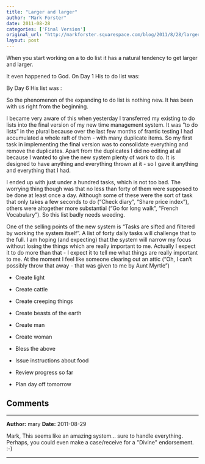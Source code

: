 ```yaml
---
title: "Larger and larger"
author: "Mark Forster"
date: 2011-08-28
categories: ['Final Version']
original_url: "http://markforster.squarespace.com/blog/2011/8/28/larger-and-larger.html"
layout: post
---
```


When you start working on a to do list it has a natural tendency to get larger and larger.

It even happened to God. On Day 1 His to do list was:

By Day 6 His list was :

So the phenomenon of the expanding to do list is nothing new. It has been with us right from the beginning.

I became very aware of this when yesterday I transferred my existing to do lists into the final version of my new time management system. It was “to do lists” in the plural because over the last few months of frantic testing I had accumulated a whole raft of them - with many duplicate items. So my first task in implementing the final version was to consolidate everything and remove the duplicates. Apart from the duplicates I did no editing at all because I wanted to give the new system plenty of work to do. It is designed to have anything and everything thrown at it - so I gave it anything and everything that I had.

I ended up with just under a hundred tasks, which is not too bad. The worrying thing though was that no less than forty of them were supposed to be done at least once a day. Although some of these were the sort of task that only takes a few seconds to do (“Check diary”, “Share price index”), others were altogether more substantial (“Go for long walk”, “French Vocabulary”). So this list badly needs weeding.

One of the selling points of the new system is “Tasks are sifted and filtered by working the system itself”. A list of forty daily tasks will challenge that to the full. I am hoping (and expecting) that the system will narrow my focus without losing the things which are really important to me. Actually I expect it to do more than that - I expect it to tell me what things are really important to me. At the moment I feel like someone clearing out an attic (“Oh, I can’t possibly throw that away - that was given to me by Aunt Myrtle”)

- Create light

- Create cattle

- Create creeping things

- Create beasts of the earth

- Create man

- Create woman

- Bless the above

- Issue instructions about food

- Review progress so far

- Plan day off tomorrow


## Comments

---

**Author:** mary
**Date:** 2011-08-29

Mark, This seems like an amazing system... sure to handle everything. Perhaps, you could even make a case/receive for a "Divine" endorsement. :-)

---
